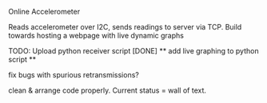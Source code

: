 Online Accelerometer

Reads accelerometer over I2C, sends readings to server via TCP. Build towards hosting a webpage with live dynamic graphs

TODO: 
  Upload python receiver script [DONE] ** add live graphing to python script **

  fix bugs with spurious retransmissions?

  clean & arrange code properly. Current status = wall of text.
